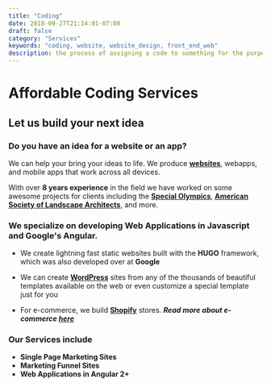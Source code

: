```yaml
---
title: "Coding"
date: 2018-09-27T21:14:01-07:00
draft: false
category: "Services"
keywords: "coding, website, website_design, front_end_web"
description: the process of assigning a code to something for the purposes of classification or identification.
---
```

[1]: /services/websites
[2]: https://www.specialolympics.org// "Special Olympics"
[3]: https://www.asla.org// "ASLA"
[4]: https://wordpress.com// "WordPress"
[5]: https://www.shopify.com// "Shopify"
[6]: /services/e-commerce

# Affordable Coding Services

## Let us build your next idea

### Do you have an idea for a website or an app?

We can help your bring your ideas to life. We produce **[websites][1]**, webapps, and mobile apps that work across all devices.

With over **8 years experience** in the field we have worked on some awesome projects for clients including the **[Special Olympics][2]**, **[American Society of Landscape Architects][3]**, and more.

### We specialize on developing Web Applications in Javascript and Google's Angular.

- We create lightning fast static websites built with the **HUGO** framework, which was also developed over at **Google**

- We can create **[WordPress][4]** sites from any of the thousands of beautiful templates available on the web or even customize a special template just for you

- For e-commerce, we build **[Shopify][5]** stores.  ***Read more about e-commerce [here][6]***

### Our Services include

- **Single Page Marketing Sites**
- **Marketing Funnel Sites**
- **Web Applications in Angular 2+**
